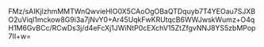 FMz/sAIKjlzhmMMTWnQwvieHlO0X5CAoOgOBaQTDquyb7T4YEOau7SJXBO2uViql1mckow8G9i3a7jNvY0+Ar45UqkFwKRUtqcB6WWJwskWumz+O4qH1M6GvBCc/RCwDs3j/d4eFcXj1JWiNtP0cEXchV15ZtZfgvNNJ8YS5zbMPop7II+w=
